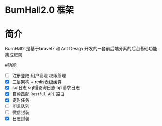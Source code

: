 BurnHall2.0 框架
========================
# 简介
BurnHall2 是基于laravel7 和 Ant Design 开发的一套前后端分离的后台基础功能集成框架

#功能  
-[ ] 注册登陆 用户管理 权限管理  
-[x] 三层架构 + redis表级缓存   
-[x] sql日志 sql慢查询日志 api请求日志
-[x] 自动匹配 `Restful API` 路由
-[x] 定时任务  
-[ ] 消息队列  
-[ ] 微信封装  
-[x] 日志封装  
